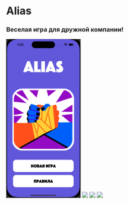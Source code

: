 # Alias
### Веселая игра для дружной компании!
<img src="https://github.com/Pechorinka/Alias/blob/main/1.png" width = "200"/>
<img src="https://https://github.com/Pechorinka/Alias/blob/main/2.png" width = "200"/>
<img src="https://https://github.com/Pechorinka/Alias/blob/main/3.png" width = "200"/>
<img src="https://https://github.com/Pechorinka/Alias/blob/main/4.png" width = "200"/>

